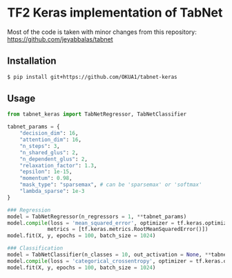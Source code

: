 # TF2 Keras implementation of TabNet

Most of the code is taken with minor changes from this repository:
https://github.com/jeyabbalas/tabnet

## Installation 

```bash
$ pip install git+https://github.com/OKUA1/tabnet-keras
```

## Usage

```python
from tabnet_keras import TabNetRegressor, TabNetClassifier

tabnet_params = {
    "decision_dim": 16,
    "attention_dim": 16,
    "n_steps": 3,
    "n_shared_glus": 2,
    "n_dependent_glus": 2,
    "relaxation_factor": 1.3,
    "epsilon": 1e-15,
    "momentum": 0.98,
    "mask_type": "sparsemax", # can be 'sparsemax' or 'softmax'
    "lambda_sparse": 1e-3
}

### Regression 
model = TabNetRegressor(n_regressors = 1, **tabnet_params)
model.compile(loss = 'mean_squared_error', optimizer = tf.keras.optimizers.Adam(0.01), 
             metrics = [tf.keras.metrics.RootMeanSquaredError()])
model.fit(X, y, epochs = 100, batch_size = 1024)

### Classification
model = TabNetClassifier(n_classes = 10, out_activation = None, **tabnet_params)
model.compile(loss = 'categorical_crossentropy', optimizer = tf.keras.optimizers.Adam(0.01))
model.fit(X, y, epochs = 100, batch_size = 1024)

```

